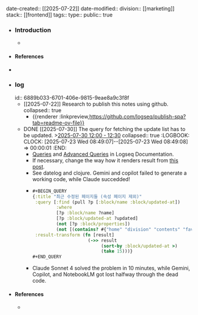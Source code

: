 date-created:: [[2025-07-22]]
date-modified::
division:: [[marketing]] 
stack:: [[frontend]] 
tags::
type::
public:: true

- ### Introduction
	-
- #### References
-
- ### log
  id:: 6889b033-6701-406e-9815-9eae8a9c3f8f
	- [[2025-07-22]] Research to publish this notes using github.
	  collapsed:: true
		- {{renderer :linkpreview,https://github.com/logseq/publish-spa?tab=readme-ov-file}}
	- DONE [[2025-07-30]] The query for fetching the update list has to be updated. >[2025-07-30 12:00 - 12:30](#agenda://?start=1753848006237&end=1753849806237&allDay=false)
	  collapsed:: true
	  :LOGBOOK:
	  CLOCK: [2025-07-23 Wed 08:49:07]--[2025-07-23 Wed 08:49:08] =>  00:00:01
	  :END:
		- [Queries](https://docs.logseq.com/#/page/queries) and [Advanced Queries](https://docs.logseq.com/#/page/advanced%20queries) in Logseq Documentation.
		- If necessary, change the way how it renders result from [this post](https://discuss.logseq.com/t/is-it-possible-to-change-query-output-form-and-what-are-the-syntaxes/22293).
		- See datelog and clojure. Gemini and copilot failed to generate a working code, while Claude succedded!
		- ```clojure
		  #+BEGIN_QUERY
		  {:title "최근 수정된 페이지들 (속성 페이지 제외)"
		   :query [:find (pull ?p [:block/name :block/updated-at])
		           :where
		           [?p :block/name ?name]
		           [?p :block/updated-at ?updated]
		           (not [?p :block/properties])
		           (not [(contains? #{"home" "division" "contents" "favorites" "recent"} ?name)])]
		   :result-transform (fn [result]
		                       (->> result
		                            (sort-by :block/updated-at >)
		                            (take 15)))}
		  #+END_QUERY
		  ```
		- Claude Sonnet 4 solved the problem in 10 minutes, while Gemini, Copilot, and NotebookLM got lost halfway through the dead code.
- #### References
	-